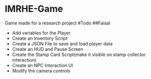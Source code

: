 # IMRHE-Game
Game made for a research project
#Todo
##Faisal
- Add variables for the Player
- Create an Inventory Script
- Create a JSON File to save and load player data
- Create an HUD and Pause Screen
- Create the Stamp Card Script(make it visible on stamp collector interaction)
- Create an NPC Interaction UI
- Modify the camera controls
